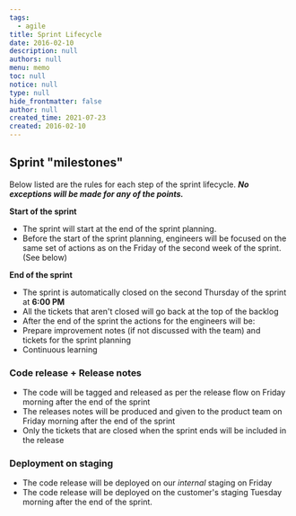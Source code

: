 ```yaml
---
tags: 
  - agile
title: Sprint Lifecycle
date: 2016-02-10
description: null
authors: null
menu: memo
toc: null
notice: null
type: null
hide_frontmatter: false
author: null
created_time: 2021-07-23
created: 2016-02-10
---
```


## **Sprint "milestones"**

Below listed are the rules for each step of the sprint lifecycle. ***No exceptions will be made for any of the points.***

**Start of the sprint**

* The sprint will start at the end of the sprint planning.
* Before the start of the sprint planning, engineers will be focused on the same set of actions as on the Friday of the second week of the sprint. (See below)

**End of the sprint**

* The sprint is automatically closed on the second Thursday of the sprint at **6:00 PM**
* All the tickets that aren't closed will go back at the top of the backlog
* After the end of the sprint the actions for the engineers will be:
* Prepare improvement notes (if not discussed with the team) and tickets for the sprint planning
* Continuous learning

### Code release + Release notes

* The code will be tagged and released as per the release flow on Friday morning after the end of the sprint
* The releases notes will be produced and given to the product team on Friday morning after the end of the sprint
* Only the tickets that are closed when the sprint ends will be included in the release

### Deployment on staging

* The code release will be deployed on our *internal* staging on Friday
* The code release will be deployed on the customer's staging Tuesday morning after the end of the sprint.